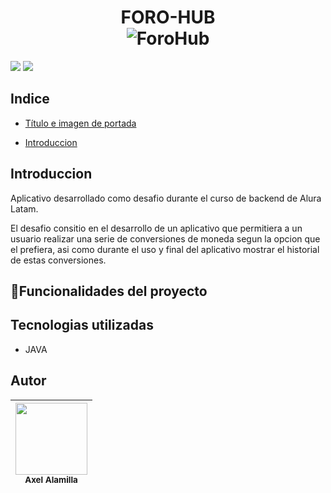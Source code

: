 <div>
  <h1 align="center">
    FORO-HUB
  </br>
      <img src="https://github.com/AlamillaAx/ForoHub/assets/86985427/503b1e3b-36ce-4e0f-92f3-25b3bae1ffbf" alt="ForoHub">
  </h1>

</div>
<div>
  <p align="left">
   <img src="https://img.shields.io/badge/STATUS-EN%20DESAROLLO-green">
   <img src="https://img.shields.io/github/stars/AlamillaAx/MoneyMorpher">
   </p>
</div>

## Indice

* [Título e imagen de portada](#Título-e-imagen-de-portada)

* [Introduccion](##Introduccion)

## Introduccion

<p>Aplicativo desarrollado como desafio durante el curso de backend de Alura Latam. </p>
<p>El desafio consitio en el desarrollo de un aplicativo que permitiera a un usuario realizar una serie de conversiones de moneda segun la opcion que el prefiera, asi como durante el uso y final del aplicativo mostrar el historial de estas conversiones.</p>

## :hammer:Funcionalidades del proyecto

## Tecnologias utilizadas
* JAVA
## Autor

| <img src="https://github.com/AlamillaAx/MoneyMorpher/assets/86985427/f3a45610-9836-4483-bfdb-3731c69d5c6f" width=115><br><sub>Axel Alamilla</sub>|
| ------------- |
